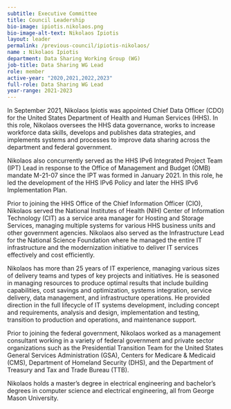 ```yaml
---
subtitle: Executive Committee
title: Council Leadership
bio-image: ipiotis.nikolaos.png
bio-image-alt-text: Nikolaos Ipiotis
layout: leader
permalink: /previous-council/ipiotis-nikolaos/
name : Nikolaos Ipiotis
department: Data Sharing Working Group (WG)
job-title: Data Sharing WG Lead
role: member
active-year: "2020,2021,2022,2023"
full-role: Data Sharing WG Lead
year-range: 2021-2023
---
```

In September 2021, Nikolaos Ipiotis was appointed Chief Data Officer (CDO) for the United States Department of Health and Human Services (HHS). In this role, Nikolaos oversees the HHS data governance, works to increase workforce data skills, develops and publishes data strategies, and implements systems and processes to improve data sharing across the department and federal government.

Nikolaos also concurrently served as the HHS IPv6 Integrated Project Team (IPT) Lead in response to the Office of Management and Budget (OMB) mandate M-21-07 since the IPT was formed in January 2021. In this role, he led the development of the HHS IPv6 Policy and later the HHS IPv6 Implementation Plan.

Prior to joining the HHS Office of the Chief Information Officer (CIO), Nikolaos served the National Institutes of Health (NIH) Center of Information Technology (CIT) as a service area manager for Hosting and Storage Services, managing multiple systems for various HHS business units and other government agencies. Nikolaos also served as the Infrastructure Lead for the National Science Foundation where he managed the entire IT infrastructure and the modernization initiative to deliver IT services effectively and cost efficiently.   

Nikolaos has more than 25 years of IT experience, managing various sizes of delivery teams and types of key projects and initiatives. He is seasoned in managing resources to produce optimal results that include building capabilities, cost savings and optimization, systems integration, service delivery, data management, and infrastructure operations. He provided direction in the full lifecycle of IT systems development, including concept and requirements, analysis and design, implementation and testing, transition to production and operations, and maintenance support. 

Prior to joining the federal government, Nikolaos worked as a management consultant working in a variety of federal government and private sector organizations such as the Presidential Transition Team for the United States General Services Administration (GSA), Centers for Medicare & Medicaid (CMS), Department of Homeland Security (DHS), and the Department of Treasury and Tax and Trade Bureau (TTB).

Nikolaos holds a master’s degree in electrical engineering and bachelor’s degrees in computer science and electrical engineering, all from George Mason University.